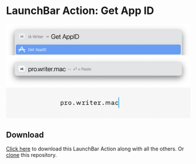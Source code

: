 # LaunchBar Action: Get App ID

<img src="appId_01.png" width="600"/>
<img src="appId_02.png" width="600"/>
<img src="appId_03.png" width="600"/>

## Download
[Click here](https://github.com/Ptujec/LaunchBar/archive/refs/heads/master.zip) to download this LaunchBar Action along with all the others. Or [clone](https://docs.github.com/en/repositories/creating-and-managing-repositories/cloning-a-repository) this repository.   
